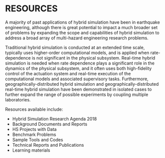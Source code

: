 # RESOURCES
A majority of past applications of hybrid simulation have been in earthquake engineering, although there is great potential to impact a much broader set of problems by expanding the scope and capabilities of hybrid simulation to address a broad array of multi-hazard engineering research problems.

Traditional hybrid simulation is conducted at an extended time scale, typically uses higher-order computational models, and is applied when rate-dependence is not significant in the physical subsystem. Real-time hybrid simulation is needed when rate dependence plays a significant role in the dynamics of the physical subsystem, and it often uses both high-fidelity control of the actuation system and real-time execution of the computational models and associated supervisory tasks. Furthermore, geographically-distributed hybrid simulation and geographically-distributed real-time hybrid simulation have been demonstrated in isolated cases to further expand the range of possible experiments by coupling multiple laboratories.

Resources available include:

* Hybrid Simulation Research Agenda  2018
* Background Documents and Reports
* HS Projects with Data
* Benchmark Problems
* Sample Tools and Codes
* Technical Reports and Publications
* Learning materials
